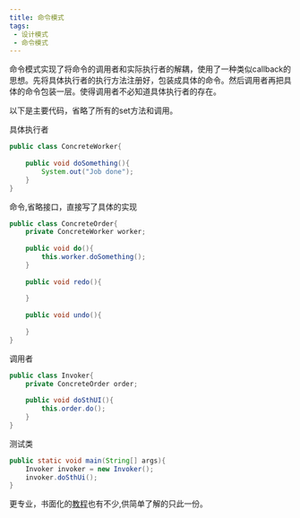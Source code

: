 ```yaml
---
title: 命令模式
tags:
 - 设计模式
 - 命令模式
---
```


命令模式实现了将命令的调用者和实际执行者的解耦，使用了一种类似callback的思想。先将具体执行者的执行方法注册好，包装成具体的命令。然后调用者再把具体的命令包装一层。使得调用者不必知道具体执行者的存在。

以下是主要代码，省略了所有的set方法和调用。

具体执行者
```java
public class ConcreteWorker{
    
    public void doSomething(){
        System.out("Job done");
    }
}

```
命令,省略接口，直接写了具体的实现
```java
public class ConcreteOrder{
    private ConcreteWorker worker;
    
    public void do(){
        this.worker.doSomething();
    }
    
    public void redo(){
        
    }
    
    public void undo(){
        
    }
}
```
调用者
```java
public class Invoker{
    private ConcreteOrder order;
    
    public void doSthUI(){
        this.order.do();
    }
}

```

测试类
```java
public static void main(String[] args){
    Invoker invoker = new Invoker();
    invoker.doSthUi();
}
```

更专业，书面化的[教程](https://www.cnblogs.com/java-my-life/archive/2012/06/01/2526972.html)也有不少,供简单了解的只此一份。